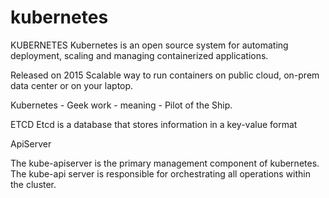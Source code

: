 # kubernetes
KUBERNETES
Kubernetes is an open source system for automating deployment, scaling and managing containerized applications.

Released on 2015
Scalable way to run containers on public cloud, on-prem data center or on your laptop.

Kubernetes - Geek work - meaning - Pilot of the Ship.

ETCD
Etcd is a database that stores information in a key-value format

ApiServer 

The kube-apiserver is the primary management component of kubernetes. 
The kube-api server is responsible for orchestrating all operations within the cluster.
